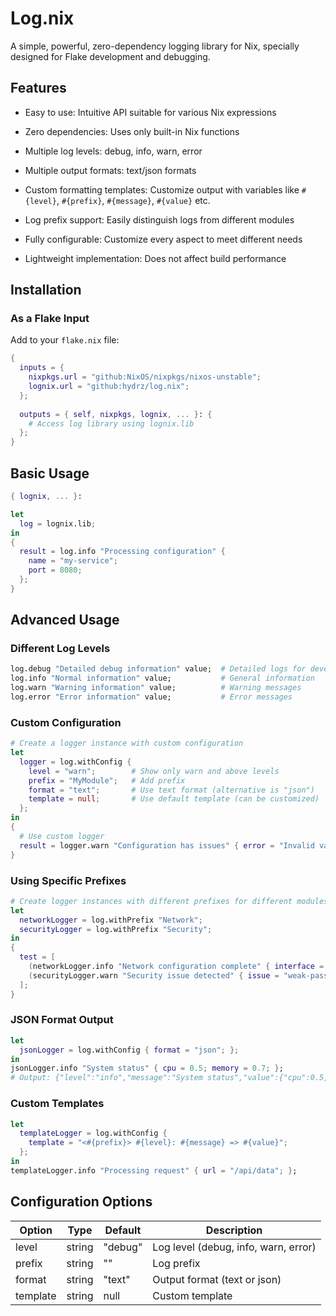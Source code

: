 # Log.nix

A simple, powerful, zero-dependency logging library for Nix, specially designed for Flake development and debugging.

## Features

- Easy to use: Intuitive API suitable for various Nix expressions
- Zero dependencies: Uses only built-in Nix functions
- Multiple log levels: debug, info, warn, error

- Multiple output formats: text/json formats
- Custom formatting templates: Customize output with variables like `#{level}`, `#{prefix}`, `#{message}`, `#{value}`  etc.
- Log prefix support: Easily distinguish logs from different modules
- Fully configurable: Customize every aspect to meet different needs
- Lightweight implementation: Does not affect build performance

## Installation

### As a Flake Input

Add to your `flake.nix` file:

```nix
{
  inputs = {
    nixpkgs.url = "github:NixOS/nixpkgs/nixos-unstable";
    lognix.url = "github:hydrz/log.nix";
  };
  
  outputs = { self, nixpkgs, lognix, ... }: {
    # Access log library using lognix.lib
  };
}
```

## Basic Usage

```nix
{ lognix, ... }:

let
  log = lognix.lib;
in
{
  result = log.info "Processing configuration" {
    name = "my-service";
    port = 8080;
  };
}
```

## Advanced Usage

### Different Log Levels

```nix
log.debug "Detailed debug information" value;  # Detailed logs for development
log.info "Normal information" value;           # General information
log.warn "Warning information" value;          # Warning messages
log.error "Error information" value;           # Error messages
```

### Custom Configuration

```nix
# Create a logger instance with custom configuration
let
  logger = log.withConfig {
    level = "warn";        # Show only warn and above levels
    prefix = "MyModule";   # Add prefix
    format = "text";       # Use text format (alternative is "json")
    template = null;       # Use default template (can be customized)
  };
in
{
  # Use custom logger
  result = logger.warn "Configuration has issues" { error = "Invalid value" };
}
```

### Using Specific Prefixes

```nix
# Create logger instances with different prefixes for different modules
let
  networkLogger = log.withPrefix "Network";
  securityLogger = log.withPrefix "Security";
in
{
  test = [
    (networkLogger.info "Network configuration complete" { interface = "eth0"; })
    (securityLogger.warn "Security issue detected" { issue = "weak-password"; })
  ];
}
```

### JSON Format Output

```nix
let
  jsonLogger = log.withConfig { format = "json"; };
in
jsonLogger.info "System status" { cpu = 0.5; memory = 0.7; };
# Output: {"level":"info","message":"System status","value":{"cpu":0.5,"memory":0.7}}
```

### Custom Templates

```nix
let
  templateLogger = log.withConfig {
    template = "<#{prefix}> #{level}: #{message} => #{value}";
  };
in
templateLogger.info "Processing request" { url = "/api/data"; };
```

## Configuration Options

| Option   | Type   | Default | Description                          |
| -------- | ------ | ------- | ------------------------------------ |
| level    | string | "debug" | Log level (debug, info, warn, error) |
| prefix   | string | ""      | Log prefix                           |
| format   | string | "text"  | Output format (text or json)         |
| template | string | null    | Custom template                      |